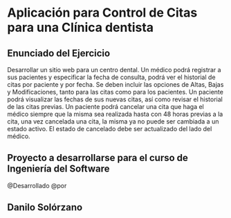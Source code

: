 # Aplicación para Control de Citas para una Clínica dentista

## Enunciado del Ejercicio

Desarrollar un sitio web para un centro dental. Un médico podrá registrar a sus pacientes y especificar la fecha
de consulta, podrá ver el historial de citas por paciente y por fecha. Se deben incluir las opciones de Altas, Bajas
y Modificaciones, tanto para las citas como para los pacientes. Un paciente podrá visualizar las fechas de sus
nuevas citas, así como revisar el historial de las citas previas. Un paciente podrá cancelar una cita que haga el
médico siempre que la misma sea realizada hasta con 48 horas previas a la cita, una vez cancelada una cita, la
misma ya no puede ser cambiada a un estado activo. El estado de cancelado debe ser actualizado del lado del
médico.


## Proyecto a desarrollarse para el curso de Ingeniería del Software

@Desarrollado @por

## Danilo Solórzano
